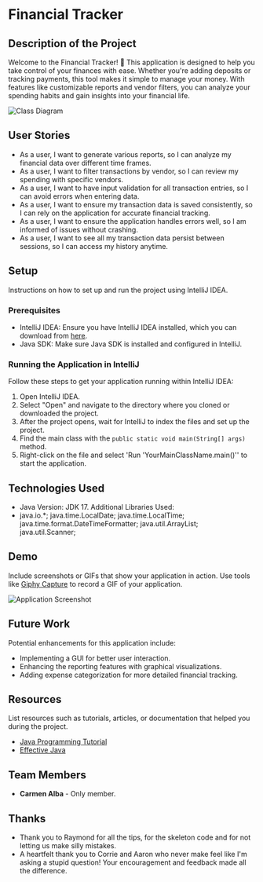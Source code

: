 # Financial Tracker

## Description of the Project

Welcome to the Financial Tracker! 🎉 This application is designed to help you take control of your finances with ease. Whether you're adding deposits or tracking payments, this tool makes it simple to manage your money. 
With features like customizable reports and vendor filters, you can analyze your spending habits and gain insights into your financial life.

![Class Diagram](path/to/your/class_diagram.png)

## User Stories

- As a user, I want to generate various reports, so I can analyze my financial data over different time frames.
- As a user, I want to filter transactions by vendor, so I can review my spending with specific vendors.
- As a user, I want to have input validation for all transaction entries, so I can avoid errors when entering data.
- As a user, I want to ensure my transaction data is saved consistently, so I can rely on the application for accurate financial tracking.
- As a user, I want to ensure the application handles errors well, so I am informed of issues without crashing.
- As a user, I want to see all my transaction data persist between sessions, so I can access my history anytime.

## Setup

Instructions on how to set up and run the project using IntelliJ IDEA.

### Prerequisites

- IntelliJ IDEA: Ensure you have IntelliJ IDEA installed, which you can download from [here](https://www.jetbrains.com/idea/download/).
- Java SDK: Make sure Java SDK is installed and configured in IntelliJ.

### Running the Application in IntelliJ

Follow these steps to get your application running within IntelliJ IDEA:

1. Open IntelliJ IDEA.
2. Select "Open" and navigate to the directory where you cloned or downloaded the project.
3. After the project opens, wait for IntelliJ to index the files and set up the project.
4. Find the main class with the `public static void main(String[] args)` method.
5. Right-click on the file and select 'Run 'YourMainClassName.main()'' to start the application.

## Technologies Used

- Java Version: JDK 17.
Additional Libraries Used:
- java.io.*;
  java.time.LocalDate;
  java.time.LocalTime;
  java.time.format.DateTimeFormatter;
  java.util.ArrayList;
  java.util.Scanner;

## Demo

Include screenshots or GIFs that show your application in action. Use tools like [Giphy Capture](https://giphy.com/apps/giphycapture) to record a GIF of your application.

![Application Screenshot](path/to/your/screenshot.png)

## Future Work

Potential enhancements for this application include:

- Implementing a GUI for better user interaction.
- Enhancing the reporting features with graphical visualizations.
- Adding expense categorization for more detailed financial tracking.

## Resources

List resources such as tutorials, articles, or documentation that helped you during the project.

- [Java Programming Tutorial](https://www.example.com)
- [Effective Java](https://www.example.com)

## Team Members

- **Carmen Alba** - Only member. 


## Thanks

- Thank you to Raymond for all the tips, for the skeleton code and for not letting us make silly mistakes.
- A heartfelt thank you to Corrie and Aaron who never make feel like I'm asking a stupid question! Your encouragement and feedback made all the difference. 
